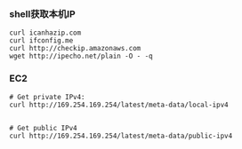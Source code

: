

### shell获取本机IP

```shell
curl icanhazip.com
curl ifconfig.me
curl http://checkip.amazonaws.com
wget http://ipecho.net/plain -O - -q
```

### EC2

```shell
# Get private IPv4:
curl http://169.254.169.254/latest/meta-data/local-ipv4


# Get public IPv4
curl http://169.254.169.254/latest/meta-data/public-ipv4
```

